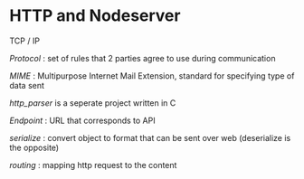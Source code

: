 # HTTP and Nodeserver 

TCP / IP 

*Protocol* : set of rules that 2 parties agree to use during communication 

*MIME* : Multipurpose Internet Mail Extension, standard for specifying type of data sent 

*http_parser* is a seperate project written in C 

*Endpoint* : URL that corresponds to API 

*serialize* : convert object to format that can be sent over web (deserialize is the opposite)

*routing* : mapping http request to the content 